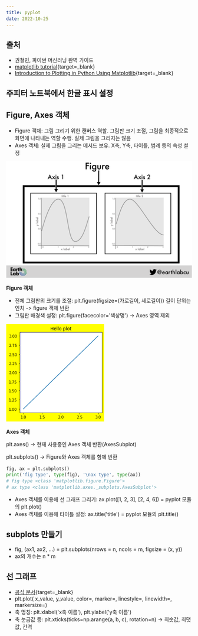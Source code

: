 ```yaml
---
title: pyplot
date: 2022-10-25
---
```


## 출처

- 권철민, 파이썬 머신러닝 완벽 가이드
- [matplotlib tutorial](https://matplotlib.org/stable/tutorials/introductory/quick_start.html){target=_blank}
- [Introduction to Plotting in Python Using Matplotlib](https://www.earthdatascience.org/courses/scientists-guide-to-plotting-data-in-python/plot-with-matplotlib/introduction-to-matplotlib-plots/){target=_blank}

## 주피터 노트북에서 한글 표시 설정

## Figure, Axes 객체

- Figure 객체: 그림 그리기 위한 캔버스 역할. 그림판 크기 조절, 그림을 최종적으로 화면에 나타내는 역할 수행. 실제 그림을 그리지는 않음
- Axes 객체: 실제 그림을 그리는 메서드 보유. X축, Y축, 타이틀, 범례 등의 속성 설정

![Figure, Axis](images/2022-10-25-17-03-03.png)

**Figure 객체**

- 전체 그림판의 크기를 조절: plt.figure(figsize=(가로길이, 세로길이)) 길이 단위는 인치 -> figure 객체 반환
- 그림판 배경색 설정: plt.figure(facecolor='색상명') -> Axes 영역 제외

![배경색상 설정](images/2022-10-25-17-14-46.png)

**Axes 객체**

plt.axes() -> 현재 사용중인 Axes 객체 반환(AxesSubplot)

plt.subplots() -> Figure와 Axes 객체를 함께 반환

```python
fig, ax = plt.subplots()
print('fig type', type(fig), '\nax type', type(ax))
# fig type <class 'matplotlib.figure.Figure'> 
# ax type <class 'matplotlib.axes._subplots.AxesSubplot'>
```

- Axes 객체를 이용해 선 그래프 그리기: ax.plot([1, 2, 3], [2, 4, 6]) = pyplot 모듈의 plt.plot()
- Axes 객체를 이용해 타이틀 설정: ax.title('title') = pyplot 모듈의 plt.title()

## subplots 만들기

- fig, (ax1, ax2, ...) = plt.subplots(nrows = n, ncols = m, figsize = (x, y))
- ax의 개수는 n * m

## 선 그래프

- [공식 문서](https://matplotlib.org/stable/api/_as_gen/matplotlib.pyplot.plot.html){target=_blank}
- plt.plot( x_value, y_value, color=, marker=, linestyle=, linewidth=, markersize=)
- 축 명칭: plt.xlabel('x축 이름'), plt.ylabel('y축 이름')
- 축 눈금값 등: plt.xticks(ticks=np.arange(a, b, c), rotation=n) -> 최솟값, 최댓값, 간격
